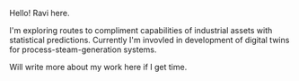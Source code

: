 <!---
ravikumargrk/ravikumargrk is a ✨ special ✨ repository because its `README.md` (this file) appears on your GitHub profile.
You can click the Preview link to take a look at your changes.
--->

Hello! Ravi here. 


I'm exploring routes to compliment capabilities of industrial assets with statistical predictions.
Currently I'm invovled in development of digital twins for process-steam-generation systems.

Will write more about my work here if I get time.
